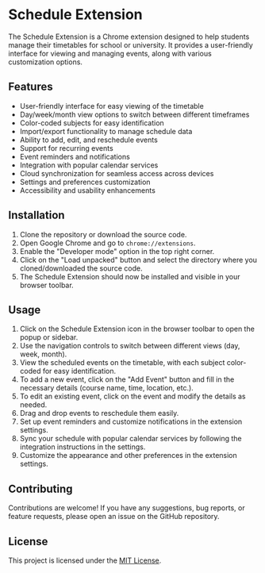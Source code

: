 # Schedule Extension

The Schedule Extension is a Chrome extension designed to help students manage their timetables for school or university. It provides a user-friendly interface for viewing and managing events, along with various customization options.

## Features

- User-friendly interface for easy viewing of the timetable
- Day/week/month view options to switch between different timeframes
- Color-coded subjects for easy identification
- Import/export functionality to manage schedule data
- Ability to add, edit, and reschedule events
- Support for recurring events
- Event reminders and notifications
- Integration with popular calendar services
- Cloud synchronization for seamless access across devices
- Settings and preferences customization
- Accessibility and usability enhancements

## Installation

1. Clone the repository or download the source code.
2. Open Google Chrome and go to `chrome://extensions`.
3. Enable the "Developer mode" option in the top right corner.
4. Click on the "Load unpacked" button and select the directory where you cloned/downloaded the source code.
5. The Schedule Extension should now be installed and visible in your browser toolbar.

## Usage

1. Click on the Schedule Extension icon in the browser toolbar to open the popup or sidebar.
2. Use the navigation controls to switch between different views (day, week, month).
3. View the scheduled events on the timetable, with each subject color-coded for easy identification.
4. To add a new event, click on the "Add Event" button and fill in the necessary details (course name, time, location, etc.).
5. To edit an existing event, click on the event and modify the details as needed.
6. Drag and drop events to reschedule them easily.
7. Set up event reminders and customize notifications in the extension settings.
8. Sync your schedule with popular calendar services by following the integration instructions in the settings.
9. Customize the appearance and other preferences in the extension settings.

## Contributing

Contributions are welcome! If you have any suggestions, bug reports, or feature requests, please open an issue on the GitHub repository.

## License

This project is licensed under the [MIT License](LICENSE).

